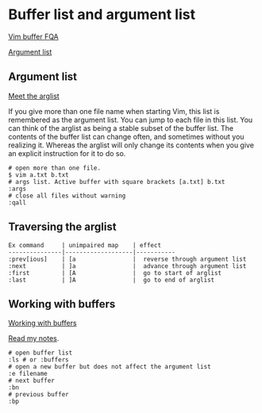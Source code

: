 # Buffer list and argument list

[Vim buffer FQA](http://vim.wikia.com/wiki/Vim_buffer_FAQ)

[Argument list](http://vimdoc.sourceforge.net/htmldoc/editing.html#argument-list)

## Argument list
[Meet the arglist](http://vimcasts.org/episodes/meet-the-arglist/)

If you give more than one file name when starting Vim, this list is remembered
as the argument list.  You can jump to each file in this list.
You can think of the arglist as being a stable subset of the buffer list. The contents of the buffer list can change often, and sometimes without you realizing it. Whereas the arglist will only change its contents when you give an explicit instruction for it to do so.

    # open more than one file.
    $ vim a.txt b.txt
    # args list. Active buffer with square brackets [a.txt] b.txt
    :args
    # close all files without warning
    :qall

## Traversing the arglist

    Ex command     | unimpaired map    | effect
    ---------------|-------------------|-----------
    :prev[ious]    | [a                |  reverse through argument list
    :next          | ]a                |  advance through argument list
    :first         | [A                |  go to start of arglist
    :last          | ]A                |  go to end of arglist

## Working with buffers
[Working with buffers](http://vimcasts.org/episodes/working-with-buffers/)

[Read my notes](../buffer.md). 

    # open buffer list
    :ls # or :buffers
    # open a new buffer but does not affect the argument list
    :e filename
    # next buffer
    :bn
    # previous buffer
    :bp

